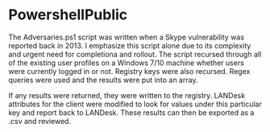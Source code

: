 # PowershellPublic
The Adversaries.ps1 script was written when a Skype vulnerability was reported back in 2013.
I emphasize this script alone due to its complexity and urgent need for completiona and rollout.
The script recursed through all of the existing user profiles on a Windows 7/10 machine whether users were currently logged in or not.
Registry keys were also recursed.
Regex queries were used and the results were put into an array.

If any results were returned, they were written to the registry. LANDesk attributes for the client were modified to look for values under this particular key and report back to LANDesk. These results can then be exported as a .csv and reviewed.
